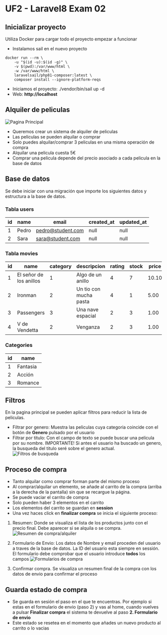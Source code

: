 # UF2 - Laravel8 Exam 02
## Inicializar proyecto
Utiliza Docker para cargar todo el proyecto empezar a funcionar

- Instalamos sail en el nuevo proyecto
```
docker run --rm \
    -u "$(id -u):$(id -g)" \
    -v $(pwd):/var/www/html \
    -w /var/www/html \
    laravelsail/php81-composer:latest \
    composer install --ignore-platform-reqs
```
- Iniciamos el proyecto: ./vendor/bin/sail up -d
- Web: **http://localhost**


## Alquiler de peliculas

![Pagina Principal](https://github.com/dantriano/m7-laravel-exam-02/blob/main/public/img/screen01.png)

- Queremos crear un sistema de alquiler de peliculas
- Las peliculas se pueden alquilar o comprar
- Solo puedes alquilar/comprar 3 peliculas en una misma operación de compra
- Alquilar una pelicula cuesta 5€
- Comprar una pelicula depende del precio asociado a cada pelicula en la base de datos

## Base de datos

Se debe iniciar con una migración que importe los siguientes datos y estructura a la base de datos.

### Tabla users

| id | name | email | created_at | updated_at |
| --- | --- | --- | --- | --- |
| 1  | Pedro  | pedro@student.com | null | null |
| 2  | Sara  | sara@student.com | null | null |

### Tabla movies

| id | name | category | descripcion | rating | stock | price | image | created_at | updated_at |
| --- | --- | --- | --- | --- | --- | --- | --- | --- | --- |
| 1  | El señor de los anillos  | 1 | Algo de un anillo | 4 | 7 | 10.10 | img01.jpg | null | null |
| 2  | Ironman  | 2 | Un tio con mucha pasta | 4 | 1 | 5.00 | img02.jpg | null | null |
| 3  | Passengers  | 3 | Una nave espacial | 2 | 3 | 1.00 | img03.jpg | null | null |
| 4  | V de Vendetta  | 2 | Venganza | 2 | 3 | 1.00 | img04.jpg | null | null |

### Categories

| id | name |
| --- | --- |
| 1  | Fantasia  |
| 2  | Acción  |
| 3  | Romance  |

## Filtros

En la pagina principal se pueden aplicar filtros para reducir la lista de peliculas.
 - Filtrar por genero: Muestra las peliculas cuya categoria coincide con el botón de **Genero** pulsado por el usuario
 - Filtrar por titulo: Con el campo de texto se puede buscar una pelicula por su nombre. IMPORTANTE! Si antes el usuario ha buscado un genero, la busqueda del titulo seré sobre el genero actual.
 ![Filtros de busqueda](https://github.com/dantriano/m7-laravel-exam-02/blob/main/public/img/screen04.png)


## Proceso de compra

- Tanto alquilar como comprar forman parte del mismo proceso
- Al comprar/alquilar un elemento, se añade al carrito de la compra (arriba a la derecha de la pantalla) sin que se recargue la página.
- Se puede vaciar el carrito de compra
- Solo pueden haber 3 elementos en el carrito
- Los elementos del carrito se guardan en **session**
- Una vez haces click en **finalizar compra** se inicia el siguiente proceso:


1. Resumen: Donde se visualiza el lista de los productos junto con el precio final. Debe aparecer si se alquila o se compra.
 ![Resumen de compra/alquiler](https://github.com/dantriano/m7-laravel-exam-02/blob/main/public/img/screen02.png)

2. Formulario de Envio: Los datos de Nombre y email proceden del usuario a traves de la base de datos. La ID del usuario esta siempre en sessión. El formulario debe comprobar que el usuario introduce **todos** los campos
 ![Formularios de compra](https://github.com/dantriano/m7-laravel-exam-02/blob/main/public/img/screen03.png)

3. Confirmar compra. Se visualiza un resumen final de la compra con los datos de envio para confirmar el proceso

## Guarda estado de compra
 - Se guarda en sesión el paso en el que te encuentras. Por ejemplo si estas en el formulario de envio (paso 2) y vas al home, cuando vuelves a pulsar **Finalizar compra** el sistema te devuelve al paso **2. Formulario de envio**
- Este estado se resetea en el momento que añades un nuevo producto al carrito o lo vacias
